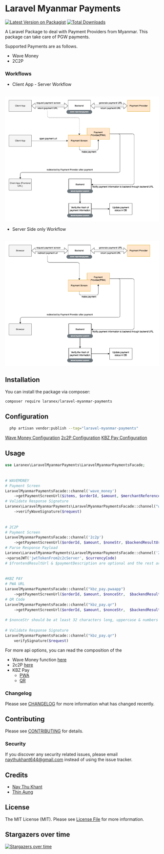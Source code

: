 # Laravel Myanmar Payments

[![Latest Version on Packagist](https://img.shields.io/packagist/v/Laranex/laravel-myanmar-payments.svg?style=flat-square)](https://packagist.org/packages/Laranex/laravel-myanmar-payments)
[![Total Downloads](https://img.shields.io/packagist/dt/Laranex/laravel-myanmar-payments.svg?style=flat-square)](https://packagist.org/packages/Laranex/laravel-myanmar-payments)

A Laravel Package to deal with Payment Providers from Myanmar. This package can take care of PGW payments.

Supported Payments are as follows.

- Wave Money
- 2C2P

### Workflows
- Client App - Server Workflow
<br>
<img src="docs/ClientAppServerPGW.png" alt="Client App - Server Workflow">

- Server Side only Workflow
<br>
<img src="docs/ServerSideOnlyPGW.png" alt="Server Side only Workflow">

## Installation

You can install the package via composer:

```bash
composer require laranex/laravel-myanmar-payments
```

## Configuration

```bash
  php artisan vendor:publish --tag="laravel-myanmar-payments"
```

[Wave Money Configuration](https://github.com/DigitalMoneyMyanmar/wppg-documentation#23-environment)
[2c2P Configuration](https://developer.2c2p.com/docs/redirect-api-integrate-with-payment)
[KBZ Pay Configuration](https://wap.kbzpay.com/pgw/uat/api/#/en/dashboard)

## Usage

```php
use Laranex\LaravelMyanmarPayments\LaravelMyanmarPaymentsFacade;


# WAVEMONEY
# Payment Screen
LaravelMyanmarPaymentsFacade::channel('wave_money')
    ->getPaymentScreenUrl($items, $orderId, $amount, $merchantReferenceId, $backendResultUrl, $frontendResultUrl, $paymentDescription)
# Validate Response Signature
Laranex\LaravelMyanmarPayments\LaravelMyanmarPaymentsFacade::channel("wave_money")
    ->verifyWaveSignature($request)   
   
   
# 2C2P   
# Payment Screen
LaravelMyanmarPaymentsFacade::channel('2c2p')
    ->getPaymentScreenUrl($orderId, $amount, $noneStr, $backendResultUrl,$currencyCode, $frontendResultUrl, $paymentDescription, $userDefined)
# Parse Response Payload
Laranex\LaravelMyanmarPayments\LaravelMyanmarPaymentsFacade::channel('2c2p')
->parseJWT('jwtTokenFrom2c2cServer', $currencyCode)
# $frontendResultUrl & $paymentDescription are optional and the rest are mandatory.


#KBZ PAY
# PWA URL
LaravelMyanmarPaymentsFacade::channel("kbz_pay.pwaapp")
    ->getPaymentScreenUrl($orderId, $amount, $nonceStr,  $backendResultUrl)
# QR Code
LaravelMyanmarPaymentsFacade::channel("kbz_pay.qr")
    ->getPaymentScreenUrl($orderId, $amount, $nonceStr,  $backendResultUrl)
    
# $nonceStr should be at least 32 characters long, uppercase & numbers according to KbzPay Documentation
    
# Validate Response Signature
LaravelMyanmarPaymentsFacade::channel("kbz_pay.qr")
    verifySignature($request)
```


For more api options, you can read the composition of the
- Wave Money function [here](src/WaveMoney.php)
- 2c2P [here](src/TwoCTwoP.php)
- KBZ Pay 
  - [PWA](src/KbzPayPwa.php)
  - [QR](src/KbzPayQr.php)

### Changelog

Please see [CHANGELOG](CHANGELOG.md) for more information what has changed recently.

## Contributing

Please see [CONTRIBUTING](CONTRIBUTING.md) for details.

### Security

If you discover any security related issues, please email naythukhant644@gmail.com instead of using the issue tracker.

## Credits

- [Nay Thu Khant](https://github.com/naythukhant)
- [Thin Aung](https://github.com/makgsoewar)


## License

The MIT License (MIT). Please see [License File](LICENSE.md) for more information.


## Stargazers over time
[![Stargazers over time](https://starchart.cc/laranex/laravel-myanmar-payments.svg)](https://starchart.cc/laranex/laravel-myanmar-payments)

